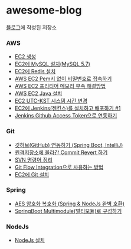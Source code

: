 # awesome-blog

[블로그](https://ssoop.tistory.com/)에 작성된 저장소

### AWS
- [EC2 생성](https://github.com/ssoop-yoon/awesome-blog/tree/main/DevOps/EC2_%EC%83%9D%EC%84%B1)
- [EC2에 MySQL 설치(MySQL 5.7)](https://github.com/ssoop-yoon/awesome-blog/tree/main/DevOps/EC2%EC%97%90_MySQL_%EC%84%A4%EC%B9%98(MySQL5_7))
- [EC2에 Redis 설치](https://github.com/ssoop-yoon/awesome-blog/tree/main/DevOps/EC2%EC%97%90_Redis_%EC%84%A4%EC%B9%98)
- [AWS EC2 Pem키 없이 비밀번호로 접속하기](https://github.com/ssoop-yoon/awesome-blog/tree/main/DevOps/EC2_pem%ED%82%A4_%EC%97%86%EC%9D%B4_%EB%B9%84%EB%B0%80%EB%B2%88%ED%98%B8%EB%A1%9C_%EC%A0%91%EC%86%8D%ED%95%98%EA%B8%B0)
- [AWS EC2 프리티어 메모리 부족 해결방법](https://github.com/ssoop-yoon/awesome-blog/tree/main/DevOps/EC2_%ED%94%84%EB%A6%AC%ED%8B%B0%EC%96%B4_%EC%8A%A4%EC%99%91)
- [AWS EC2 Java 설치](https://github.com/ssoop-yoon/awesome-blog/tree/main/DevOps/EC2_Java_%EC%84%A4%EC%B9%98)
- [EC2 UTC-KST 시스템 시간 변경](https://github.com/ssoop-yoon/awesome-blog/tree/main/DevOps/EC2_UTC_KST_%EB%B3%80%EA%B2%BD)
- [EC2에 Jenkins(젠킨스)를 설치하고 배포하기 #1](https://github.com/ssoop-yoon/awesome-blog/tree/main/DevOps/EC2_Jenkins)
- [Jenkins Github Access Token으로 연동하기](https://github.com/ssoop-yoon/awesome-blog/tree/main/DevOps/Jenkins_Github_Token)

### Git
- [깃허브(GitHub) 연동하기 (Spring Boot, IntelliJ)](https://github.com/ssoop-yoon/awesome-blog/tree/main/Git/GitHub_%EC%97%B0%EB%8F%99)
- [원격저장소에 올라간 Commit Revert 하기](https://github.com/ssoop-yoon/awesome-blog/tree/main/Git/Commit_Revert)
- [SVN 명령어 정리](https://github.com/ssoop-yoon/awesome-blog/tree/main/Git/SVN_%EB%AA%85%EB%A0%B9%EC%96%B4)
- [Git Flow Integration으로 사용하는 방법](https://github.com/ssoop-yoon/awesome-blog/tree/main/Git/GitFlow_Integradtion)
- [EC2에 Git 설치](https://github.com/ssoop-yoon/awesome-blog/tree/main/Git/EC2_Git_%EC%84%A4%EC%B9%98)

### Spring
- [AES 암호화 복호화 (Spring & NodeJs 완벽 호환)](https://github.com/ssoop-yoon/awesome-blog/tree/main/Spring/AesUtil)
- [SpringBoot Multimodule(멀티모듈)로 구성하기](https://github.com/ssoop-yoon/awesome-blog/tree/main/Spring/MultiModule)

### NodeJs
- [NodeJs 설치](https://github.com/ssoop-yoon/awesome-blog/tree/main/NodeJs/NodeJs_Install)

